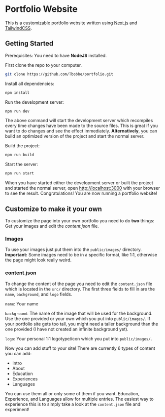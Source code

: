 # Portfolio Website

This is a customizable portfolio website written using [Next.js](https://nextjs.org/) and [TailwindCSS](https://tailwindcss.com/).

## Getting Started
Prerequisites: You need to have **NodeJS** installed.

First clone the repo to your computer.
```bash
git clone https://github.com/Tbobbe/portfolio.git
```

Install all dependencies:
```bash
npm install
```

Run the development server:

```bash
npm run dev
```

The above command will start the development server which recompiles every time changes have been made to the source files. This is great if you want to do changes and see the effect immediately. **Alternatively**, you can build an optimized version of the project and start the normal server.

Build the project:
```bash
npm run build
```

Start the server:
```bash
npm run start
```

When you have started either the development server or built the project and started the normal server, open [http://localhost:3000](http://localhost:3000) with your browser to see the result. Congratulations! You are now running a portfolio website!

## Customize to make it your own
To customize the page into your own portfolio you need to do **two** things: Get your images and edit the *content.json* file.

### Images
To use your images just put them into the `public/images/` directory. 
**Important:** Some images need to be in a specific format, like 1:1, otherwise the page might look really weird.

### content.json
To change the content of the page you need to edit the `content.json` file which is located in the `src/` directory. The first three fields to fill in are the `name`, `background`, and `logo` fields.

`name`: Your name

`background`: The name of the image that will be used for the background. Use the one provided or your own which you put into `public/images/`. If your portfolio site gets too tall, you might need a taller background than the one provided (I have not created an infinite background yet).

`logo`: Your personal 1:1 logotype/icon which you put into `public/images/`.

Now you can add stuff to your site! There are currently 6 types of content you can add:
- Intro
- About
- Education
- Experiences
- Languages

You can use them all or only some of them if you want. Education, Experience, and Languages allow for multiple entries.
The easiest way to experience this is to simply take a look at the `content.json` file and experiment!
